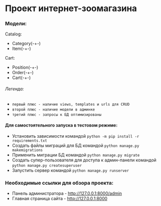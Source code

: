 # Проект интернет-зоомагазина

### Модели:
Catalog:
* Category(-+-)
* Item(-+-)

Cart:
* Position(-+-)
* Order(-+-)
* Cart(-+-)

###### Легенда:
* `первый плюс - наличие views, templates и urls для CRUD`
* `второй плюс - наличие модели в админке`
* `третий плюс - запросы к БД оптимизированы`

#### Для самостоятельного запуска в тестовом режиме:
* Установить зависимости командой `python -m pip install -r requirements.txt`
* Создать файлы миграций для БД командой `python manage.py makemigrations`
* Применить миграции БД командой `python manage.py migrate`
* Создать супер-пользователя для доступа к админ-панели командой `python manage.py createsuperuser`
* Запустить сервер командой `python manage.py runserver`

### Необходимые ссылки для обзора проекта:
* Панель администратора - http://127.0.0.1:8000/admin
* Главная страница сайта - http://127.0.0.1:8000
